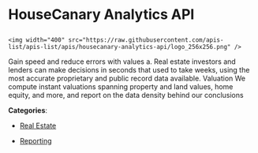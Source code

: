 # HouseCanary Analytics API<p align="center">
    <img width="400" src="https://raw.githubusercontent.com/apis-list/apis-list/apis/housecanary-analytics-api/logo_256x256.png" />
</p>

Gain speed and reduce errors with values a. Real estate investors and lenders can make decisions in seconds that used to take weeks, using the most accurate proprietary and public record data available. Valuation  We compute instant valuations spanning property and land values, home equity, and more, and report on the data density behind our conclusions

**Categories**:

- [Real Estate](https://github/apis-list/apis-list#real-estate)

- [Reporting](https://github/apis-list/apis-list#reporting)





